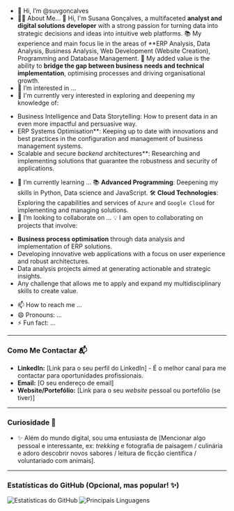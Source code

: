 - 👋 Hi, I’m @suvgoncalves
- 👩‍💻 About Me...
👋 Hi, I'm Susana Gonçalves, a multifaceted **analyst and digital solutions developer** with a strong passion for turning data into strategic decisions and ideas into intuitive web platforms.
📚 My experience and main focus lie in the areas of **ERP Analysis, Data Analysis, Business Analysis, Web Development (Website Creation), Programming and Database Management.
🎯 My added value is the ability to **bridge the gap between business needs and technical implementation**, optimising processes and driving organisational growth.
- 👀 I’m interested in ...
- 🌱 I'm currently very interested in exploring and deepening my knowledge of:
* Business Intelligence and Data Storytelling: How to present data in an even more impactful and persuasive way.
* ERP Systems Optimisation**: Keeping up to date with innovations and best practices in the configuration and management of business management systems.
* Scalable and secure *backend* architectures**: Researching and implementing solutions that guarantee the robustness and security of applications.
- 🌱 I’m currently learning ...
 📚 **Advanced Programming**: Deepening my skills in Python, Data science and JavaScript.
 🛠️ **Cloud Technologies**: Exploring the capabilities and services of `Azure` and `Google Cloud` for implementing and managing solutions.
- 💞️ I’m looking to collaborate on ...
  💡 I am open to collaborating on projects that involve:
* **Business process optimisation** through data analysis and implementation of ERP solutions.
* Developing innovative web applications with a focus on user experience and robust architectures.
* Data analysis projects aimed at generating actionable and strategic insights.
* Any challenge that allows me to apply and expand my multidisciplinary skills to create value.
- 📫 How to reach me ...
- 😄 Pronouns: ...
- ⚡ Fun fact: ...

<!---
suvgoncalves/suvgoncalves is a ✨ special ✨ repository because its `README.md` (this file) appears on your GitHub profile.
You can click the Preview link to take a look at your changes.
--->








---

### Como Me Contactar 📬

* **LinkedIn:** [Link para o seu perfil do LinkedIn] - É o melhor canal para me contactar para oportunidades profissionais.
* **Email:** [O seu endereço de email]
* **Website/Portefólio:** [Link para o seu *website* pessoal ou portefólio (se tiver)]

---

### Curiosidade 🌟

* ✨ Além do mundo digital, sou uma entusiasta de [Mencionar algo pessoal e interessante, ex: *trekking* e fotografia de paisagem / culinária e adoro descobrir novos sabores / leitura de ficção científica / voluntariado com animais].

---

### Estatísticas do GitHub (Opcional, mas popular! ✨)

![Estatísticas do GitHub](https://github-readme-stats.vercel.app/api?username=suvgoncalves&show_icons=true&theme=radical&hide_border=true&locale=pt)
![Principais Linguagens](https://github-readme-stats.vercel.app/api/top-langs/?username=suvgoncalves&layout=compact&theme=radical&hide_border=true&locale=pt)
